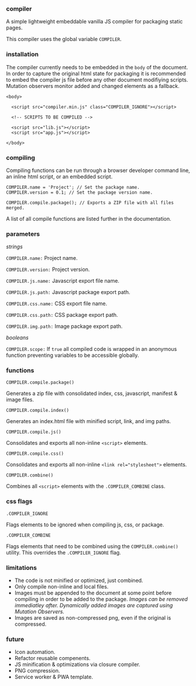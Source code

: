 ### compiler

A simple lightweight embeddable vanilla JS compiler for packaging static pages.

This compiler uses the global variable `COMPILER`.

### installation

The compiler currently needs to be embedded in the `body` of the document.
In order to capture the original html state for packaging it is recommended to embed the compiler js file before any other document modifiying scripts.
Mutation observers monitor added and changed elements as a fallback.

```
<body>

  <script src="compiler.min.js" class="COMPILER_IGNORE"></script>

  <!-- SCRIPTS TO BE COMPILED -->
  
  <script src="lib.js"></script>
  <script src="app.js"></script>

</body>
```

### compiling

Compiling functions can be run through a browser developer command line, an inline html script, or an embedded script.

```
COMPILER.name = 'Project'; // Set the package name.
COMPILER.version = 0.1; // Set the package version name.

COMPILER.compile.package(); // Exports a ZIP file with all files merged.
```

A list of all compile functions are listed further in the documentation.

### parameters

*strings*

`COMPILER.name:`      Project name.

`COMPILER.version:`   Project version.

`COMPILER.js.name:`   Javascript export file name.

`COMPILER.js.path:`   Javascript package export path.


`COMPILER.css.name:`  CSS export file name.

`COMPILER.css.path:`  CSS package export path.

`COMPILER.img.path:`  Image package export path.

*booleans*

`COMPILER.scope:`     If `true` all compiled code is wrapped in an anonymous function preventing variables to be accessible globally. 

### functions

`COMPILER.compile.package()`

Generates a zip file with consolidated index, css, javascript, manifest & image files.

`COMPILER.compile.index()`

Generates an index.html file with minified script, link, and img paths.

`COMPILER.compile.js()`

Consolidates and exports all non-inline `<script>` elements.

`COMPILER.compile.css()`

Consolidates and exports all non-inline `<link rel="stylesheet">` elements.

`COMPILER.combine()`

Combines all `<script>` elements with the `.COMPILER_COMBINE` class.

### css flags

`.COMPILER_IGNORE`

Flags elements to be ignored when compiling js, css, or package.

`.COMPILER_COMBINE`

Flags elements that need to be combined using the `COMPILER.combine()` utility. This overrides the `.COMPILER_IGNORE` flag.

### limitations

* The code is not minified or optimized, just combined.
* Only compile non-inline and local files.
* Images must be appended to the document at some point before compiling in order to be added to the package.
*Images can be removed immediatley after. Dynamically added images are captured using Mutation Observers.*
* Images are saved as non-compressed png, even if the original is compressed.

### future

* Icon automation.
* Refactor reusable compenents.
* JS minification & optimizations via closure compiler.
* PNG compression.
* Service worker & PWA template.
